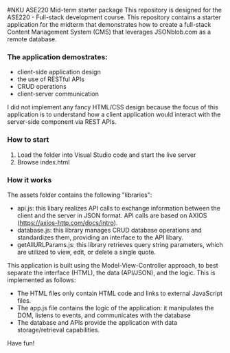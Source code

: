 #NKU ASE220 Mid-term starter package
This repository is designed for the ASE220 - Full-stack development course. This repository contains a starter application for the midterm that demonstrates how to create a full-stack Content Management System (CMS) that leverages JSONblob.com as a remote database.

### The application demostrates:
- client-side application design
- the use of RESTful APIs
- CRUD operations
- client-server communication

I did not implement any fancy HTML/CSS design because the focus of this application is to understand how a client application would interact with the server-side component via REST APIs.

### How to start
1. Load the folder into Visual Studio code and start the live server
2. Browse index.html

### How it works
The assets folder contains the following "libraries":
- api.js: this libary realizes API calls to exchange information between the client and the server in JSON format. API calls are based on AXIOS (https://axios-http.com/docs/intro).
- database.js: this library manages CRUD database operations and standardizes them, providing an interface to the API libary.
- getAllURLParams.js: this library retrieves query string parameters, which are utilized to view, edit, or delete a single quote.

This application is built using the Model-View-Controller approach, to best separate the interface (HTML), the data (API/JSON), and the logic. This is implemented as follows:
- The HTML files only contain HTML code and links to external JavaScript files.
- The app.js file contains the logic of the application: it manipulates the DOM, listens to events, and communicates with the database
- The database and APIs provide the application with data storage/retrieval capabilities.

Have fun!